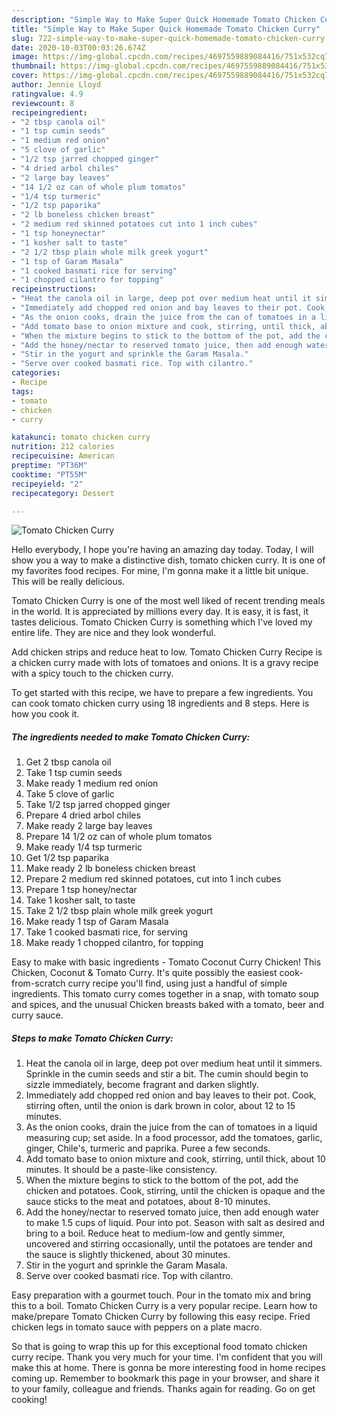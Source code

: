 ```yaml
---
description: "Simple Way to Make Super Quick Homemade Tomato Chicken Curry"
title: "Simple Way to Make Super Quick Homemade Tomato Chicken Curry"
slug: 722-simple-way-to-make-super-quick-homemade-tomato-chicken-curry
date: 2020-10-03T00:03:26.674Z
image: https://img-global.cpcdn.com/recipes/4697559889084416/751x532cq70/tomato-chicken-curry-recipe-main-photo.jpg
thumbnail: https://img-global.cpcdn.com/recipes/4697559889084416/751x532cq70/tomato-chicken-curry-recipe-main-photo.jpg
cover: https://img-global.cpcdn.com/recipes/4697559889084416/751x532cq70/tomato-chicken-curry-recipe-main-photo.jpg
author: Jennie Lloyd
ratingvalue: 4.9
reviewcount: 8
recipeingredient:
- "2 tbsp canola oil"
- "1 tsp cumin seeds"
- "1 medium red onion"
- "5 clove of garlic"
- "1/2 tsp jarred chopped ginger"
- "4 dried arbol chiles"
- "2 large bay leaves"
- "14 1/2 oz can of whole plum tomatos"
- "1/4 tsp turmeric"
- "1/2 tsp paparika"
- "2 lb boneless chicken breast"
- "2 medium red skinned potatoes cut into 1 inch cubes"
- "1 tsp honeynectar"
- "1 kosher salt to taste"
- "2 1/2 tbsp plain whole milk greek yogurt"
- "1 tsp of Garam Masala"
- "1 cooked basmati rice for serving"
- "1 chopped cilantro for topping"
recipeinstructions:
- "Heat the canola oil in large, deep pot over medium heat until it simmers. Sprinkle in the cumin seeds and stir a bit. The cumin should begin to sizzle immediately, become fragrant and darken slightly."
- "Immediately add chopped red onion and bay leaves to their pot. Cook, stirring often, until the onion is dark brown in color, about 12 to 15 minutes."
- "As the onion cooks, drain the juice from the can of tomatoes in a liquid measuring cup; set aside. In a food processor, add the tomatoes, garlic, ginger, Chile&#39;s, turmeric and paprika. Puree a few seconds."
- "Add tomato base to onion mixture and cook, stirring, until thick, about 10 minutes. It should be a paste-like consistency."
- "When the mixture begins to stick to the bottom of the pot, add the chicken and potatoes. Cook, stirring, until the chicken is opaque and the sauce sticks to the meat and potatoes, about 8-10 minutes."
- "Add the honey/nectar to reserved tomato juice, then add enough water to make 1.5 cups of liquid. Pour into pot. Season with salt as desired and bring to a boil. Reduce heat to medium-low and gently simmer, uncovered and stirring occasionally, until the potatoes are tender and the sauce is slightly thickened, about 30 minutes."
- "Stir in the yogurt and sprinkle the Garam Masala."
- "Serve over cooked basmati rice. Top with cilantro."
categories:
- Recipe
tags:
- tomato
- chicken
- curry

katakunci: tomato chicken curry 
nutrition: 212 calories
recipecuisine: American
preptime: "PT36M"
cooktime: "PT55M"
recipeyield: "2"
recipecategory: Dessert

---
```



![Tomato Chicken Curry](https://img-global.cpcdn.com/recipes/4697559889084416/751x532cq70/tomato-chicken-curry-recipe-main-photo.jpg)

Hello everybody, I hope you're having an amazing day today. Today, I will show you a way to make a distinctive dish, tomato chicken curry. It is one of my favorites food recipes. For mine, I'm gonna make it a little bit unique. This will be really delicious.

Tomato Chicken Curry is one of the most well liked of recent trending meals in the world. It is appreciated by millions every day. It is easy, it is fast, it tastes delicious. Tomato Chicken Curry is something which I've loved my entire life. They are nice and they look wonderful.

Add chicken strips and reduce heat to low. Tomato Chicken Curry Recipe is a chicken curry made with lots of tomatoes and onions. It is a gravy recipe with a spicy touch to the chicken curry.


To get started with this recipe, we have to prepare a few ingredients. You can cook tomato chicken curry using 18 ingredients and 8 steps. Here is how you cook it.

<!--inarticleads1-->

##### The ingredients needed to make Tomato Chicken Curry:

1. Get 2 tbsp canola oil
1. Take 1 tsp cumin seeds
1. Make ready 1 medium red onion
1. Take 5 clove of garlic
1. Take 1/2 tsp jarred chopped ginger
1. Prepare 4 dried arbol chiles
1. Make ready 2 large bay leaves
1. Prepare 14 1/2 oz can of whole plum tomatos
1. Make ready 1/4 tsp turmeric
1. Get 1/2 tsp paparika
1. Make ready 2 lb boneless chicken breast
1. Prepare 2 medium red skinned potatoes, cut into 1 inch cubes
1. Prepare 1 tsp honey/nectar
1. Take 1 kosher salt, to taste
1. Take 2 1/2 tbsp plain whole milk greek yogurt
1. Make ready 1 tsp of Garam Masala
1. Take 1 cooked basmati rice, for serving
1. Make ready 1 chopped cilantro, for topping


Easy to make with basic ingredients - Tomato Coconut Curry Chicken! This Chicken, Coconut &amp; Tomato Curry. It&#39;s quite possibly the easiest cook-from-scratch curry recipe you&#39;ll find, using just a handful of simple ingredients. This tomato curry comes together in a snap, with tomato soup and spices, and the unusual Chicken breasts baked with a tomato, beer and curry sauce. 

<!--inarticleads2-->

##### Steps to make Tomato Chicken Curry:

1. Heat the canola oil in large, deep pot over medium heat until it simmers. Sprinkle in the cumin seeds and stir a bit. The cumin should begin to sizzle immediately, become fragrant and darken slightly.
1. Immediately add chopped red onion and bay leaves to their pot. Cook, stirring often, until the onion is dark brown in color, about 12 to 15 minutes.
1. As the onion cooks, drain the juice from the can of tomatoes in a liquid measuring cup; set aside. In a food processor, add the tomatoes, garlic, ginger, Chile&#39;s, turmeric and paprika. Puree a few seconds.
1. Add tomato base to onion mixture and cook, stirring, until thick, about 10 minutes. It should be a paste-like consistency.
1. When the mixture begins to stick to the bottom of the pot, add the chicken and potatoes. Cook, stirring, until the chicken is opaque and the sauce sticks to the meat and potatoes, about 8-10 minutes.
1. Add the honey/nectar to reserved tomato juice, then add enough water to make 1.5 cups of liquid. Pour into pot. Season with salt as desired and bring to a boil. Reduce heat to medium-low and gently simmer, uncovered and stirring occasionally, until the potatoes are tender and the sauce is slightly thickened, about 30 minutes.
1. Stir in the yogurt and sprinkle the Garam Masala.
1. Serve over cooked basmati rice. Top with cilantro.


Easy preparation with a gourmet touch. Pour in the tomato mix and bring this to a boil. Tomato Chicken Curry is a very popular recipe. Learn how to make/prepare Tomato Chicken Curry by following this easy recipe. Fried chicken legs in tomato sauce with peppers on a plate macro. 

So that is going to wrap this up for this exceptional food tomato chicken curry recipe. Thank you very much for your time. I'm confident that you will make this at home. There is gonna be more interesting food in home recipes coming up. Remember to bookmark this page in your browser, and share it to your family, colleague and friends. Thanks again for reading. Go on get cooking!
